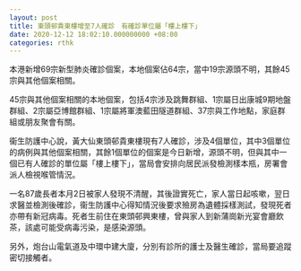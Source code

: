 ```yaml
---
layout: post
title: 東頭邨貴東樓增至7人確診　有確診單位屬「樓上樓下」
date: 2020-12-12 18:02:10.000000000 +08:00
categories: rthk
---
```


本港新增69宗新型肺炎確診個案，本地個案佔64宗，當中19宗源頭不明，其餘45宗與其他個案相關。

45宗與其他個案相關的本地個案，包括4宗涉及跳舞群組、1宗屬日出康城9期地盤群組、2宗屬亞博館群組、1宗屬將軍澳藍田隧道群組、37宗與工作地點，家庭群組或朋友聚會有關。

衞生防護中心說，黃大仙東頭邨貴東樓現有7人確診，涉及4個單位，其中3個單位的病例與其他個案相關，其餘1個單位的個案是今日新增，源頭不明，但與其中一個已有人確診的單位屬「樓上樓下」，當局會安排向居民派發檢測樣本瓶，房署會派人檢視喉管情況。

一名87歲長者本月2日被家人發現不清醒，其後證實死亡，家人當日起咳嗽，翌日求醫並檢測後確診，衞生防護中心得知情況後要求殮房為遺體採樣測試，發現死者亦帶有新冠病毒。死者生前住在東頭邨興東樓，曾與家人到新蒲崗新光宴會廳飲茶，該處可能受病毒污染，是感染源頭。

另外，炮台山電氣道及中環中建大廈，分別有診所的護士及醫生確診，當局要追蹤密切接觸者。
